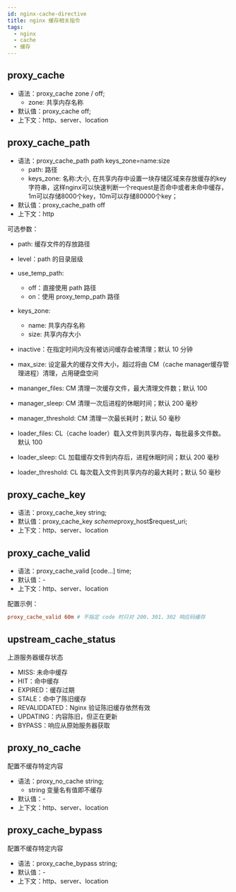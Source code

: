 ```yaml
---
id: nginx-cache-directive
title: nginx 缓存相关指令
tags:
  - nginx
  - cache
  - 缓存
---
```


## proxy_cache

- 语法：proxy_cache zone / off;
  - zone: 共享内存名称
- 默认值：proxy_cache off;
- 上下文：http、server、location

## proxy_cache_path

- 语法：proxy_cache_path path keys_zone=name:size
  - path: 路径
  - keys_zone: 名称:大小, 在共享内存中设置一块存储区域来存放缓存的key字符串，这样nginx可以快速判断一个request是否命中或者未命中缓存，1m可以存储8000个key，10m可以存储80000个key；
- 默认值：proxy_cache_path off
- 上下文：http

可选参数：

- path: 缓存文件的存放路径
- level：path 的目录层级
- use_temp_path:
  - off：直接使用 path 路径
  - on：使用 proxy_temp_path 路径

- keys_zone:
  - name: 共享内存名称
  - size: 共享内存大小

- inactive：在指定时间内没有被访问缓存会被清理；默认 10 分钟
- max_size: 设定最大的缓存文件大小，超过将由 CM（cache manager缓存管理进程）清理，占用硬盘空间
- mananger_files: CM 清理一次缓存文件，最大清理文件数；默认 100
- manager_sleep: CM 清理一次后进程的休眠时间；默认 200 毫秒
- manager_threshold: CM 清理一次最长耗时；默认 50 毫秒
- loader_files: CL（cache loader）载入文件到共享内存，每批最多文件数。默认 100
- loader_sleep: CL 加载缓存文件到内存后，进程休眠时间；默认 200 毫秒
- loader_threshold: CL 每次载入文件到共享内存的最大耗时；默认 50 毫秒

## proxy_cache_key

- 语法：proxy_cache_key string;
- 默认值：proxy_cache_key $scheme$proxy_host$request_uri;
- 上下文：http、server、location

## proxy_cache_valid

- 语法：proxy_cache_valid [code...] time;
- 默认值：-
- 上下文：http、server、location

配置示例：

```conf
proxy_cache_valid 60m # 不指定 code 时只对 200、301、302 响应码缓存
```

## upstream_cache_status

上游服务器缓存状态

- MISS: 未命中缓存
- HIT：命中缓存
- EXPIRED：缓存过期
- STALE：命中了陈旧缓存
- REVALIDDATED：Nginx 验证陈旧缓存依然有效
- UPDATING：内容陈旧，但正在更新
- BYPASS：响应从原始服务器获取

## proxy_no_cache

配置不缓存特定内容

- 语法：proxy_no_cache string;
  - string 变量名有值即不缓存
- 默认值：-
- 上下文：http、server、location

## proxy_cache_bypass

配置不缓存特定内容

- 语法：proxy_cache_bypass string;
- 默认值：-
- 上下文：http、server、location
